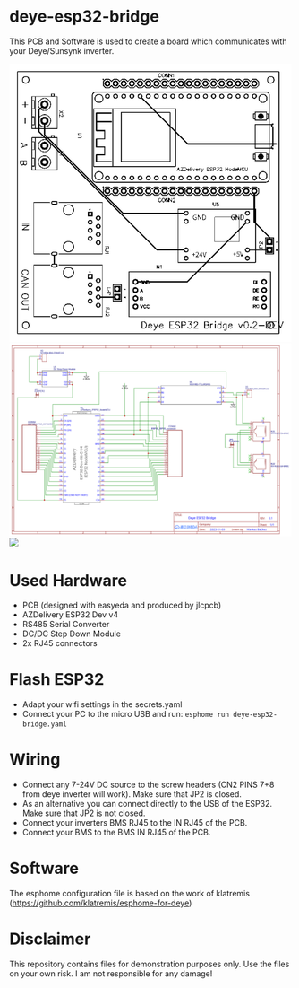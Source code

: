 # deye-esp32-bridge

This PCB and Software is used to create a board which communicates with your Deye/Sunsynk inverter.

<img src="img/board.svg">
<img src="img/schematic.svg">
<img src="img/3d.svg">

# Used Hardware
 - PCB (designed with easyeda and produced by jlcpcb)
 - AZDelivery ESP32 Dev v4
 - RS485 Serial Converter
 - DC/DC Step Down Module
 - 2x RJ45 connectors

# Flash ESP32
 - Adapt your wifi settings in the secrets.yaml
 - Connect your PC to the micro USB and run: ```esphome run deye-esp32-bridge.yaml```

# Wiring
 - Connect any 7-24V DC source to the screw headers (CN2 PINS 7+8 from deye inverter will work). Make sure that JP2 is closed.
 - As an alternative you can connect directly to the USB of the ESP32. Make sure that JP2 is not closed.
 - Connect your inverters BMS RJ45 to the IN RJ45 of the PCB.
 - Connect your BMS to the BMS IN RJ45 of the PCB.
 
# Software
The esphome configuration file is based on the work of klatremis (https://github.com/klatremis/esphome-for-deye)

# Disclaimer

This repository contains files for demonstration purposes only. Use the files on your own risk. I am not responsible for any damage!


